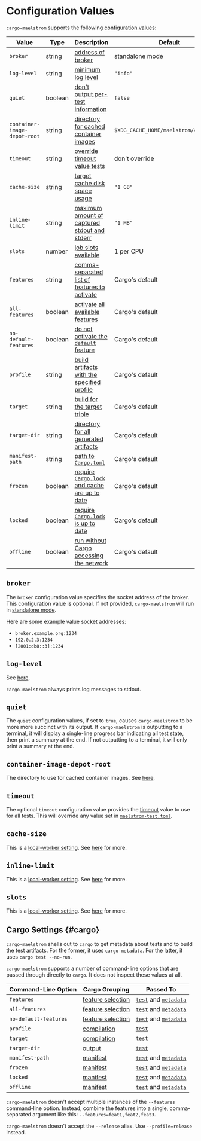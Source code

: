 # Configuration Values

`cargo-maelstrom` supports the following [configuration values](../config.md):

Value                                                                  | Type    | Description                                                          | Default
-----------------------------------------------------------------------|---------|----------------------------------------------------------------------|----------------
`broker`                                                               | string  | [address of broker](#broker)                                         | standalone mode
<span style="white-space: nowrap;">`log-level`</span>                  | string  | [minimum log level](#log-level)                                      | `"info"`
`quiet`                                                                | boolean | [don't output per-test information](#quiet)                          | `false`
<span style="white-space: nowrap;">`container-image-depot-root`</span> | string  | [directory for cached container images](#container-image-depot-root) | `$XDG_CACHE_HOME/maelstrom/containers`
`timeout`                                                              | string  | [override timeout value tests](#timeout)                             | don't override
<span style="white-space: nowrap;">`cache-size`</span>                 | string  | [target cache disk space usage](#cache-size)                         | `"1 GB"`
<span style="white-space: nowrap;">`inline-limit`</span>               | string  | [maximum amount of captured stdout and stderr](#inline-limit)        | `"1 MB"`
`slots`                                                                | number  | [job slots available](#slots)                                        | 1 per CPU
`features`                                                             | string  | [comma-separated list of features to activate](#cargo)               | Cargo's default
<span style="white-space: nowrap;">`all-features`</span>               | boolean | [activate all available features](#cargo)                            | Cargo's default
<span style="white-space: nowrap;">`no-default-features`</span>        | boolean | [do not activate the `default` feature](#cargo)                      | Cargo's default
`profile`                                                              | string  | [build artifacts with the specified profile](#cargo)                 | Cargo's default
`target`                                                               | string  | [build for the target triple](#cargo)                                | Cargo's default
<span style="white-space: nowrap;">`target-dir`</span>                 | string  | [directory for all generated artifacts](#cargo)                      | Cargo's default
<span style="white-space: nowrap;">`manifest-path`</span>              | string  | [path to `Cargo.toml`](#cargo)                                       | Cargo's default
`frozen`                                                               | boolean | [require `Cargo.lock` and cache are up to date](#cargo)              | Cargo's default
`locked`                                                               | boolean | [require `Cargo.lock` is up to date](#cargo)                         | Cargo's default
`offline`                                                              | boolean | [run without Cargo accessing the network](#cargo)                    | Cargo's default

## `broker`

The `broker` configuration value specifies the socket address of the broker.
This configuration value is optional. If not provided, <span
style="white-space: nowrap;">`cargo-maelstrom`</span> will run in [standalone
mode](../local-worker.md).

Here are some example value socket addresses:
  - `broker.example.org:1234`
  - `192.0.2.3:1234`
  - `[2001:db8::3]:1234`

## <span style="white-space: nowrap;">`log-level`</span>

See [here](../log-levels.md).

<span style="white-space: nowrap;">`cargo-maelstrom`</span> always prints log
messages to stdout.

## `quiet`

The `quiet` configuration values, if set to `true`, causes <span
style="white-space: nowrap;">`cargo-maelstrom`</span> to be more more succinct
with its output. If <span style="white-space: nowrap;">`cargo-maelstrom`</span>
is outputting to a terminal, it will display a single-line progress bar
indicating all test state, then print a summary at the end. If not outputting
to a terminal, it will only print a summary at the end.

## <span style="white-space: nowrap;">`container-image-depot-root`</span>

The directory to use for cached container images. See
[here](../container-images.md#container-image-depot-root).

## `timeout`

The optional `timeout` configuration value provides the
[timeout](../spec.md#timeout) value to use for all tests. This will override
any value set in [`maelstrom-test.toml`](spec/fields.md#timeout).

## <span style="white-space: nowrap;">`cache-size`</span>

This is a [local-worker setting](../local-worker.md). See
[here](../local-worker.md#cache-size) for more.

## <span style="white-space: nowrap;">`inline-limit`</span>

This is a [local-worker setting](../local-worker.md). See
[here](../local-worker.md#inline-limit) for more.

## `slots`

This is a [local-worker setting](../local-worker.md). See
[here](../local-worker.md#slots) for more.

## Cargo Settings {#cargo}

<span style="white-space: nowrap;">`cargo-maelstrom`</span> shells out to
`cargo` to get metadata about tests and to build the test artifacts. For the
former, it uses `cargo metadata`. For the latter, it uses `cargo test
--no-run`.

<span style="white-space: nowrap;">`cargo-maelstrom`</span> supports a number
of command-line options that are passed through directly to `cargo`. It does
not inspect these values at all.

Command-Line Option                                             | Cargo Grouping                                                                                  | Passed To
----------------------------------------------------------------|-------------------------------------------------------------------------------------------------|--------------------------------------------------------------------------------------------------------------------------------------------------
`features`                                                      | [feature selection](https://doc.rust-lang.org/cargo/commands/cargo-test.html#feature-selection) | [`test`](https://doc.rust-lang.org/cargo/commands/cargo-test.html) and [`metadata`](https://doc.rust-lang.org/cargo/commands/cargo-metadata.html)
<span style="white-space: nowrap;">`all-features`</span>        | [feature selection](https://doc.rust-lang.org/cargo/commands/cargo-test.html#feature-selection) | [`test`](https://doc.rust-lang.org/cargo/commands/cargo-test.html) and [`metadata`](https://doc.rust-lang.org/cargo/commands/cargo-metadata.html)
<span style="white-space: nowrap;">`no-default-features`</span> | [feature selection](https://doc.rust-lang.org/cargo/commands/cargo-test.html#feature-selection) | [`test`](https://doc.rust-lang.org/cargo/commands/cargo-test.html) and [`metadata`](https://doc.rust-lang.org/cargo/commands/cargo-metadata.html)
`profile`                                                       | [compilation](https://doc.rust-lang.org/cargo/commands/cargo-test.html#compilation-options)     | [`test`](https://doc.rust-lang.org/cargo/commands/cargo-test.html)
`target`                                                        | [compilation](https://doc.rust-lang.org/cargo/commands/cargo-test.html#compilation-options)     | [`test`](https://doc.rust-lang.org/cargo/commands/cargo-test.html)
<span style="white-space: nowrap;">`target-dir`</span>          | [output](https://doc.rust-lang.org/cargo/commands/cargo-test.html#output-options)               | [`test`](https://doc.rust-lang.org/cargo/commands/cargo-test.html)
<span style="white-space: nowrap;">`manifest-path`</span>       | [manifest](https://doc.rust-lang.org/cargo/commands/cargo-test.html#manifest-options)           | [`test`](https://doc.rust-lang.org/cargo/commands/cargo-test.html) and [`metadata`](https://doc.rust-lang.org/cargo/commands/cargo-metadata.html)
`frozen`                                                        | [manifest](https://doc.rust-lang.org/cargo/commands/cargo-test.html#manifest-options)           | [`test`](https://doc.rust-lang.org/cargo/commands/cargo-test.html) and [`metadata`](https://doc.rust-lang.org/cargo/commands/cargo-metadata.html)
`locked`                                                        | [manifest](https://doc.rust-lang.org/cargo/commands/cargo-test.html#manifest-options)           | [`test`](https://doc.rust-lang.org/cargo/commands/cargo-test.html) and [`metadata`](https://doc.rust-lang.org/cargo/commands/cargo-metadata.html)
`offline`                                                       | [manifest](https://doc.rust-lang.org/cargo/commands/cargo-test.html#manifest-options)           | [`test`](https://doc.rust-lang.org/cargo/commands/cargo-test.html) and [`metadata`](https://doc.rust-lang.org/cargo/commands/cargo-metadata.html)

<span style="white-space: nowrap;">`cargo-maelstrom`</span> doesn't accept
multiple instances of the `--features` command-line option. Instead, combine
the features into a single, comma-separated argument like this:
`--features=feat1,feat2,feat3`.

<span style="white-space: nowrap;">`cargo-maelstrom`</span> doesn't accept the
`--release` alias. Use `--profile=release` instead.
